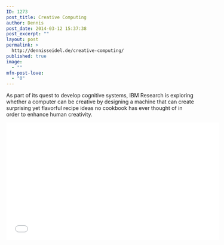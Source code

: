 ```yaml
---
ID: 1273
post_title: Creative Computing
author: Dennis
post_date: 2014-03-12 15:37:38
post_excerpt: ""
layout: post
permalink: >
  http://dennisseidel.de/creative-computing/
published: true
image:
  - ""
mfn-post-love:
  - "0"
---
```

<p>As part of its quest to develop cognitive systems, IBM Research is exploring whether a computer can be creative by designing a machine that can create surprising yet flavorful recipe ideas no cookbook has ever thought of in order to enhance human creativity.</p><p><iframe src="//www.youtube.com/embed/mr-1JAnairs" height="315" width="570" allowfullscreen="" frameborder="0"></iframe></p>